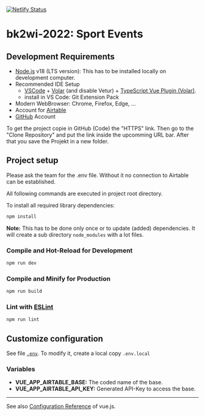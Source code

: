 [![Netlify Status](https://api.netlify.com/api/v1/badges/7f5e8145-0bae-430e-9834-89ba7bab6025/deploy-status)](https://app.netlify.com/sites/regiosports/deploys)

# bk2wi-2022: Sport Events

## Development Requirements

* [Node.js](https://nodejs.org/en/) v18 (LTS version): This has to be installed locally on development computer.
* Recommended IDE Setup
  * [VSCode](https://code.visualstudio.com/) + [Volar](https://marketplace.visualstudio.com/items?itemName=Vue.volar) (and disable Vetur) + [TypeScript Vue Plugin (Volar)](https://marketplace.visualstudio.com/items?itemName=Vue.vscode-typescript-vue-plugin).
  * install in VS Code: Git Extension Pack
* Modern WebBrowser: Chrome, Firefox, Edge, ...
* Account for [Airtable](https://www.airtable.com)
* [GitHub](https://github.com) Account

To get the project copie in GitHub (Code) the "HTTPS" link.
Then go to the "Clone Repository" and put the link inside the upcomming URL bar.
After that you save the Projekt in a new folder.

## Project setup

Please ask the team for the .env file. Without it no connection to Airtable can be established.



All following commands are executed in project root directory.

To install all required library dependencies:

```sh
npm install
```

**Note:** This has to be done only once or to update (added) dependencies. It will create a sub directory `node_modules` with a lot files.

### Compile and Hot-Reload for Development

```sh
npm run dev
```

### Compile and Minify for Production

```sh
npm run build
```

### Lint with [ESLint](https://eslint.org/)

```sh
npm run lint
```

## Customize configuration

See file [`.env`](.env). To modify it, create a local copy `.env.local`

### Variables

* **VUE_APP_AIRTABLE_BASE:** The coded name of the base.
* **VUE_APP_AIRTABLE_API_KEY:** Generated API-Key to access the base.

---

See also [Configuration Reference](https://cli.vuejs.org/config/) of vue.js.
